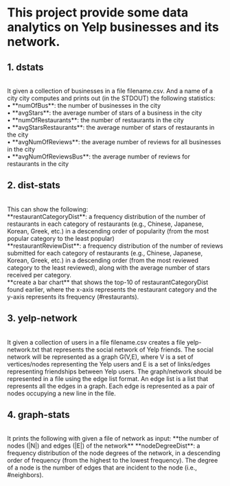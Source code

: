 # This project provide some data analytics on Yelp businesses and its network.

## 1. dstats
<br>
It given a collection of businesses in a file filename.csv.
And a name of a city city computes and prints out (in the STDOUT) the following statistics:
<br>• **numOfBus**: the number of businesses in the city
<br>• **avgStars**: the average number of stars of a business in the city
<br>• **numOfRestaurants**: the number of restaurants in the city
<br>• **avgStarsRestaurants**: the average number of stars of restaurants in the city
<br>• **avgNumOfReviews**: the average number of reviews for all businesses in the city
<br>• **avgNumOfReviewsBus**: the average number of reviews for restaurants in the city

## 2. dist-stats
<br>
This can show the following: <br>
**restaurantCategoryDist**: a frequency distribution of the number of restaurants in each category of restaurants (e.g., Chinese, Japanese, Korean, Greek, etc.) in a descending order of popularity (from the most popular category to the least popular) <br>
**restaurantReviewDist**: a frequency distribution of the number of reviews submitted for each category of restaurants (e.g., Chinese, Japanese, Korean, Greek, etc.) in a descending order (from the most reviewed category to the least reviewed), along with the average number of stars received per category. <br>
**create a bar chart** that shows the top-10 of restaurantCategoryDist found earlier, where the x-axis represents the restaurant category and the y-axis represents its frequency (#restaurants).

## 3. yelp-network
<br>
It given a collection of users in a file filename.csv creates a file yelp-network.txt that represents the social network of Yelp friends. The social network will be represented as a graph G(V,E), where V is a set of vertices/nodes representing the Yelp users and E is a set of links/edges representing friendships between Yelp users. The graph/network should be represented in a file using the edge list format. An edge list is a list that represents all the edges in a graph. Each edge is represented as a pair of nodes occupying a new line in the file.

## 4. graph-stats
<br>
It prints the following with given a file of network as input:
**the number of nodes (|N|) and edges (|E|) of the network**
**nodeDegreeDist**: a frequency distribution of the node degrees of the network, in a descending order of frequency (from the highest to the lowest frequency). The degree of a node is the number of edges that are incident to the node (i.e., #neighbors). 
